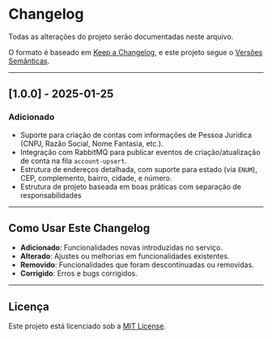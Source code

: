 # Changelog
Todas as alterações do projeto serão documentadas neste arquivo.

O formato é baseado em [Keep a Changelog](https://keepachangelog.com/en/1.1.0/), e este projeto segue o [Versões Semânticas](https://semver.org/spec/v2.0.0.html).

---

## [1.0.0] - 2025-01-25

### Adicionado
- Suporte para criação de contas com informações de Pessoa Jurídica (CNPJ, Razão Social, Nome Fantasia, etc.).
- Integração com RabbitMQ para publicar eventos de criação/atualização de conta na fila `account-upsert`.
- Estrutura de endereços detalhada, com suporte para estado (via `ENUM`), CEP, complemento, bairro, cidade, e número.
- Estrutura de projeto baseada em boas práticas com separação de responsabilidades

---

## Como Usar Este Changelog

- **Adicionado**: Funcionalidades novas introduzidas no serviço.
- **Alterado**: Ajustes ou melhorias em funcionalidades existentes.
- **Removido**: Funcionalidades que foram descontinuadas ou removidas.
- **Corrigido**: Erros e bugs corrigidos.

---

## Licença

Este projeto está licenciado sob a [MIT License](LICENSE).


